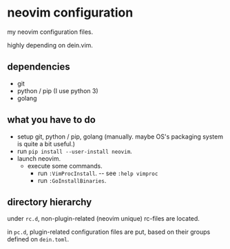 # neovim configuration

my neovim configuration files.

highly depending on dein.vim.

## dependencies

- git
- python / pip (I use python 3)
- golang

## what you have to do

- setup git, python / pip, golang (manually. maybe OS's packaging system is quite a bit useful.)
- run `pip install --user-install neovim`.
- launch neovim.
    - execute some commands.
        - run `:VimProcInstall`. -- see `:help vimproc`
        - run `:GoInstallBinaries`.

## directory hierarchy

under `rc.d`, non-plugin-related (neovim unique) rc-files are located.

in `pc.d`, plugin-related configuration files are put, based on their groups defined on `dein.toml`.
